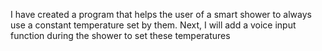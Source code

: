 I have created a program that helps the user of a smart shower to always
use a constant temperature set by them. 
Next, I will add a voice input function during the shower to set these temperatures
